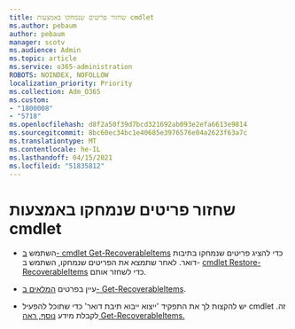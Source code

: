 ```yaml
---
title: שחזור פריטים שנמחקו באמצעות cmdlet
ms.author: pebaum
author: pebaum
manager: scotv
ms.audience: Admin
ms.topic: article
ms.service: o365-administration
ROBOTS: NOINDEX, NOFOLLOW
localization_priority: Priority
ms.collection: Adm_O365
ms.custom:
- "1800008"
- "5718"
ms.openlocfilehash: d8f2a50f39d7bcd321692ab093e2efa6613e9814
ms.sourcegitcommit: 8bc60ec34bc1e40685e3976576e04a2623f63a7c
ms.translationtype: MT
ms.contentlocale: he-IL
ms.lasthandoff: 04/15/2021
ms.locfileid: "51835812"
---
```

# <a name="recover-deleted-items-with-cmdlet"></a>שחזור פריטים שנמחקו באמצעות cmdlet

- השתמש [ב- cmdlet Get-RecoverableItems](https://docs.microsoft.com/powershell/module/exchange/get-recoverableitems?view=exchange-ps) כדי להציג פריטים שנמחקו בתיבות דואר. לאחר שתמצא את הפריטים שנמחקו, השתמש ב- [cmdlet Restore-RecoverableItems](https://docs.microsoft.com/powershell/module/exchange/Restore-RecoverableItems?view=exchange-ps) כדי לשחזר אותם.

- עיין בפרטים [המלאים ב- Get-RecoverableItems](https://docs.microsoft.com/powershell/module/exchange/get-recoverableitems?view=exchange-ps).

- יש להקצות לך את התפקיד 'ייצוא ייבוא תיבת דואר' כדי שתוכל להפעיל cmdlet זה. לקבלת מידע [נוסף, ראה Get-RecoverableItems.](https://docs.microsoft.com/powershell/module/exchange/get-recoverableitems?view=exchange-ps)
